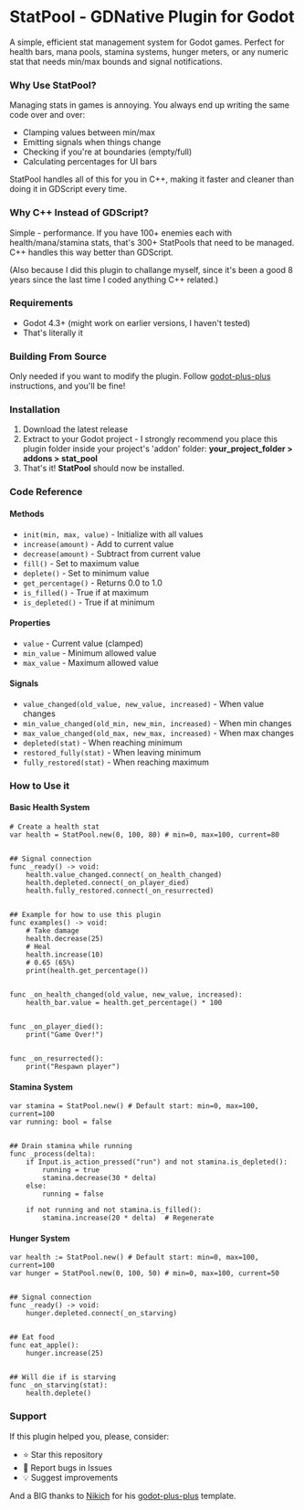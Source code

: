 # StatPool - GDNative Plugin for Godot
A simple, efficient stat management system for Godot games. Perfect for health bars, mana pools, stamina systems, hunger meters, or any numeric stat that needs min/max bounds and signal notifications.

### Why Use StatPool?
Managing stats in games is annoying. You always end up writing the same code over and over:
- Clamping values between min/max
- Emitting signals when things change
- Checking if you're at boundaries (empty/full)
- Calculating percentages for UI bars

StatPool handles all of this for you in C++, making it faster and cleaner than doing it in GDScript every time.


### Why C++ Instead of GDScript?
Simple - performance. If you have 100+ enemies each with health/mana/stamina stats, that's 300+ StatPools that need to be managed. C++ handles this way better than GDScript.

(Also because I did this plugin to challange myself, since it's been a good 8 years since the last time I coded anything C++ related.)

### Requirements
- Godot 4.3+ (might work on earlier versions, I haven't tested)
- That's literally it

### Building From Source
Only needed if you want to modify the plugin.
Follow [godot-plus-plus](https://github.com/nikoladevelops/godot-plus-plus/tree/main) instructions, and you'll be fine!

### Installation
1. Download the latest release
2. Extract to your Godot project - I strongly recommend you place this plugin folder inside your project's 'addon' folder:
**your_project_folder > addons > stat_pool**
3. That's it! **StatPool** should now be installed.

### Code Reference
#### Methods
- `init(min, max, value)` - Initialize with all values
- `increase(amount)` - Add to current value
- `decrease(amount)` - Subtract from current value  
- `fill()` - Set to maximum value
- `deplete()` - Set to minimum value
- `get_percentage()` - Returns 0.0 to 1.0
- `is_filled()` - True if at maximum
- `is_depleted()` - True if at minimum

#### Properties
- `value` - Current value (clamped)
- `min_value` - Minimum allowed value
- `max_value` - Maximum allowed value

#### Signals
- `value_changed(old_value, new_value, increased)` - When value changes
- `min_value_changed(old_min, new_min, increased)` - When min changes
- `max_value_changed(old_max, new_max, increased)` - When max changes
- `depleted(stat)` - When reaching minimum
- `restored_fully(stat)` - When leaving minimum
- `fully_restored(stat)` - When reaching maximum


### How to Use it
#### Basic Health System
```gdscript
# Create a health stat
var health = StatPool.new(0, 100, 80) # min=0, max=100, current=80


## Signal connection
func _ready() -> void:
    health.value_changed.connect(_on_health_changed)
    health.depleted.connect(_on_player_died)
    health.fully_restored.connect(_on_resurrected)


## Example for how to use this plugin
func examples() -> void:
    # Take damage
    health.decrease(25)  
    # Heal
    health.increase(10)
    # 0.65 (65%)
    print(health.get_percentage())


func _on_health_changed(old_value, new_value, increased):
    health_bar.value = health.get_percentage() * 100


func _on_player_died():
    print("Game Over!")


func _on_resurrected():
    print("Respawn player")
```

#### Stamina System
```gdscript
var stamina = StatPool.new() # Default start: min=0, max=100, current=100
var running: bool = false


## Drain stamina while running
func _process(delta):
    if Input.is_action_pressed("run") and not stamina.is_depleted():
        running = true
        stamina.decrease(30 * delta)
    else:
        running = false
    
    if not running and not stamina.is_filled():
        stamina.increase(20 * delta)  # Regenerate
```

#### Hunger System
```gdscript
var health := StatPool.new() # Default start: min=0, max=100, current=100
var hunger = StatPool.new(0, 100, 50) # min=0, max=100, current=50


## Signal connection
func _ready() -> void:
    hunger.depleted.connect(_on_starving)


## Eat food
func eat_apple():
    hunger.increase(25)


## Will die if is starving
func _on_starving(stat):
    health.deplete()
```

### Support
If this plugin helped you, please, consider:
- ⭐ Star this repository
- 🐛 Report bugs in Issues
- 💡 Suggest improvements


And a BIG thanks to [Nikich](https://github.com/nikoladevelops) for his [godot-plus-plus](https://github.com/nikoladevelops/godot-plus-plus) template.
